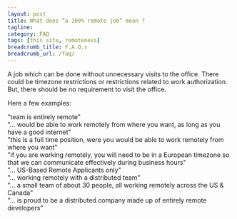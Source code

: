```yaml
---
layout: post
title: What does “a 100% remote job” mean ? 
tagline: 
category: FAQ
tags: [this site, remoteness]
breadcrumb_title: F.A.Q.s
breadcrumb_url: /faq/
---
```

A job which can be done without unnecessary visits to the office. There could be timezone restrictions or restrictions related to work authorization. But, there should be no requirement to visit the office.

Here a few examples:

"team is entirely remote"<br>
"... would be able to work remotely from where you want, as long as you have a good internet"<br>
"this is a full time position, were you would be able to work remotely from where you want"<br>
"if you are working remotely, you will need to be in a European timezone so that we can communicate effectively during business hours"<br>
"... US-Based Remote Applicants only"<br>
"... working remotely with a distributed team"<br>
"... a small team of about 30 people, all working remotely across the US & Canada"<br>
"... is proud to be a distributed company made up of entirely remote developers"<br>
